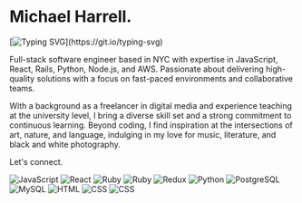 # Michael Harrell.
 [![Typing SVG](https://readme-typing-svg.demolab.com?font=Fira+Code&duration=1000&pause=1000&color=E0115F&width=500&lines=Software+Engineer+;Media+Designer+;Educator;Software+Engineer+;Media+Designer+;Complete+Computer+Nerd;Software+Engineer;Media+Designer+;Human+Debugger;Software+Engineer;Media+Designer;Storyteller;Software+Engineer;Media+Designer;Guitar+Player;Software+Engineer;Media+Designer;Voracious+Reader;)](https://git.io/typing-svg)
 
<!-- <img src="./icons/javascript-original.svg" width="48">
<img src="./icons/ruby-plain.svg" width="48">
<img src="./icons/rails-plain.svg" width="48">
<img src="./icons/react-original.svg" width="48">
<img src="./icons/redux-original.svg" width="48">

<img src="./icons/python-original.svg" width="48">
<img src="./icons/amazonwebservices-original.svg" width="48">
<img src="./icons/photoshop-plain.svg" width="48">
<img src="./icons/css3-original.svg" width="48">
<img src="./icons/html5-original.svg" width="48"> -->

Full-stack software engineer based in NYC with expertise in JavaScript, React, Rails, Python, Node.js, and AWS. Passionate about delivering high-quality solutions with a focus on fast-paced environments and collaborative teams.

With a background as a freelancer in digital media and experience teaching at the university level, I bring a diverse skill set and a strong commitment to continuous learning. Beyond coding, I find inspiration at the intersections of art, nature, and language, indulging in my love for music, literature, and black and white photography.

Let's connect.

![JavaScript](https://img.shields.io/badge/JavaScript-F7DF1E?logo=javascript&logoColor=black&style=flat)
![React](https://img.shields.io/badge/React-F7DF1E?logo=react&logoColor=black&style=flat&color=blue)
![Ruby](https://img.shields.io/badge/Ruby-CC342D?style=flat&logo=ruby&logoColor=black)
![Ruby](https://img.shields.io/badge/Rails-CC342D?style=flat&logo=rubyonrails&logoColor=black)
![Redux](https://img.shields.io/badge/Redux-764BC?logo=redux&logoColor=black&style=flat)
![Python](https://img.shields.io/badge/Python-F7DF1E?logo=python&logoColor=black&style=flat&color=yellowgreen)
![PostgreSQL](https://img.shields.io/badge/PostgreSQL-4169E1?logo=postgresql&logoColor=white&style=flat)
![MySQL](https://img.shields.io/badge/MySQL-1572B6?logo=mysql&logoColor=black&style=flat)
![HTML](https://img.shields.io/badge/HTML-E34F26?logo=html5&logoColor=black&style=flat)
![CSS](https://img.shields.io/badge/CSS-1572B6?logo=css3&logoColor=black&style=flat) 
![CSS](https://img.shields.io/badge/et_cetera-000000?logo=none&logoColor=black&style=flat) 



<!-- 
[![Top Langs](https://github-readme-stats.vercel.app/api/top-langs/?username=mikahado&layout=compact)](https://github.com/samchappel/github-readme-stats) -->



